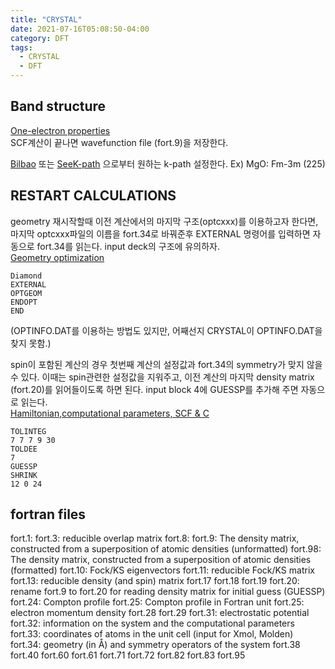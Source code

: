 ```yaml
---
title: "CRYSTAL"
date: 2021-07-16T05:08:50-04:00
category: DFT
tags:
  - CRYSTAL
  - DFT
---
```


## Band structure
[One-electron properties](http://tutorials.crystalsolutions.eu/tutorial.html?td=properties&tf=properties_tut)  
SCF계산이 끝나면 wavefunction file (fort.9)을 저장한다.

[Bilbao](https://www.cryst.ehu.es/cgi-bin/cryst/programs/nph-kv-list) 또는 [SeeK-path](https://www.materialscloud.org/work/tools/seekpath) 으로부터 원하는 k-path 설정한다.
Ex) MgO: Fm-3m (225)


## RESTART CALCULATIONS

geometry 재시작할때 이전 계산에서의 마지막 구조(optcxxx)를 이용하고자 한다면, 마지막 optcxxx파일의 이름을 fort.34로 바꿔준후 EXTERNAL 명령어를 입력하면 자동으로 fort.34를 읽는다. input deck의 구조에 유의하자.  
[Geometry optimization](http://tutorials.crystalsolutions.eu/tutorial.html?td=optgeom&tf=opt_tut)  
```
Diamond
EXTERNAL
OPTGEOM
ENDOPT
END
```
(OPTINFO.DAT를 이용하는 방법도 있지만, 어째선지 CRYSTAL이 OPTINFO.DAT을 찾지 못함.)  


spin이 포함된 계산의 경우 첫번째 계산의 설정값과 fort.34의 symmetry가 맞지 않을 수 있다. 이때는 spin관련한 설정값을 지워주고, 이전 계산의 마지막 density matrix (fort.20)를 읽어들이도록 하면 된다. input block 4에 GUESSP를 추가해 주면 자동으로 읽는다.  
[Hamiltonian,computational parameters, SCF & C](http://tutorials.crystalsolutions.eu/tutorial.html?td=hamil_scf&tf=hamil_scf_tut)  


```
TOLINTEG
7 7 7 9 30
TOLDEE
7
GUESSP
SHRINK
12 0 24
```




## fortran files
fort.1: 
fort.3: reducible overlap matrix
fort.8:
fort.9: The density matrix, constructed from a superposition of atomic densities (unformatted)
fort.98: The density matrix, constructed from a superposition of atomic densities (formatted)
fort.10: Fock/KS eigenvectors
fort.11: reducible Fock/KS matrix
fort.13: reducible density (and spin) matrix
fort.17
fort.18
fort.19
fort.20: rename fort.9 to fort.20 for reading density matrix for initial guess (GUESSP)
fort.24: Compton profile
fort.25: Compton profile in Fortran unit
fort.25: electron momentum density
fort.28
fort.29
fort.31: electrostatic potential
fort.32: information on the system and the computational parameters
fort.33: coordinates of atoms in the unit cell (input for Xmol, Molden)
fort.34: geometry (in Å) and symmetry operators of the system
fort.38
fort.40
fort.60
fort.61
fort.71
fort.72
fort.82
fort.83
fort.95

